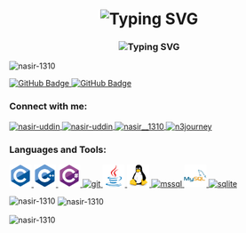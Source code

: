<h1 align="center">
  <img src="https://readme-typing-svg.herokuapp.com?font=Fira+Code&size=30&pause=1000&color=0e75b6&width=435&lines=Hi+%F0%9F%91%8B%2C+I'm+Nasir+Uddin" alt="Typing SVG" />
</h1>
<h3 align="center">
  <img src="https://readme-typing-svg.herokuapp.com?font=Fira+Code&size=20&pause=1000&color=0e75b6&width=435&lines=A+Software+Engineering+Student+from+Bangladesh" alt="Typing SVG" />
</h3>

<p align="left"> 
  <img src="https://komarev.com/ghpvc/?username=nasir-1310&label=Profile%20views&color=0e75b6&style=flat" alt="nasir-1310" /> 
</p>

<p align="left"> 
  <a href="https://github.com/nasir-1310?tab=followers">
    <img src="https://img.shields.io/github/followers/nasir-1310?label=Followers&style=social" alt="GitHub Badge"> 
  </a>
  <a href="https://github.com/nasir-1310">
    <img src="https://img.shields.io/github/stars/nasir-1310?label=Stars&style=social" alt="GitHub Badge">
  </a>
</p>

<h3 align="left">Connect with me:</h3>
<p align="left">
  <a href="https://linkedin.com/in/nasir-uddin" target="blank">
    <img align="center" src="https://raw.githubusercontent.com/rahuldkjain/github-profile-readme-generator/master/src/images/icons/Social/linked-in-alt.svg" alt="nasir-uddin" height="30" width="40" />
  </a>
  <a href="https://fb.com/nasir-uddin" target="blank">
    <img align="center" src="https://raw.githubusercontent.com/rahuldkjain/github-profile-readme-generator/master/src/images/icons/Social/facebook.svg" alt="nasir-uddin" height="30" width="40" />
  </a>
  <a href="https://instagram.com/nasir__1310" target="blank">
    <img align="center" src="https://raw.githubusercontent.com/rahuldkjain/github-profile-readme-generator/master/src/images/icons/Social/instagram.svg" alt="nasir__1310" height="30" width="40" />
  </a>
  <a href="https://www.youtube.com/c/n3journey" target="blank">
    <img align="center" src="https://raw.githubusercontent.com/rahuldkjain/github-profile-readme-generator/master/src/images/icons/Social/youtube.svg" alt="n3journey" height="30" width="40" />
  </a>
</p>

<h3 align="left">Languages and Tools:</h3>
<p align="left">
  <a href="https://www.cprogramming.com/" target="_blank" rel="noreferrer"> 
    <img src="https://raw.githubusercontent.com/devicons/devicon/master/icons/c/c-original.svg" alt="c" width="40" height="40"/> 
  </a> 
  <a href="https://www.w3schools.com/cpp/" target="_blank" rel="noreferrer"> 
    <img src="https://raw.githubusercontent.com/devicons/devicon/master/icons/cplusplus/cplusplus-original.svg" alt="cplusplus" width="40" height="40"/> 
  </a> 
  <a href="https://www.w3schools.com/cs/" target="_blank" rel="noreferrer"> 
    <img src="https://raw.githubusercontent.com/devicons/devicon/master/icons/csharp/csharp-original.svg" alt="csharp" width="40" height="40"/> 
  </a> 
  <a href="https://git-scm.com/" target="_blank" rel="noreferrer"> 
    <img src="https://www.vectorlogo.zone/logos/git-scm/git-scm-icon.svg" alt="git" width="40" height="40"/> 
  </a> 
  <a href="https://www.java.com" target="_blank" rel="noreferrer"> 
    <img src="https://raw.githubusercontent.com/devicons/devicon/master/icons/java/java-original.svg" alt="java" width="40" height="40"/> 
  </a> 
  <a href="https://www.linux.org/" target="_blank" rel="noreferrer"> 
    <img src="https://raw.githubusercontent.com/devicons/devicon/master/icons/linux/linux-original.svg" alt="linux" width="40" height="40"/> 
  </a> 
  <a href="https://www.microsoft.com/en-us/sql-server" target="_blank" rel="noreferrer"> 
    <img src="https://www.svgrepo.com/show/303229/microsoft-sql-server-logo.svg" alt="mssql" width="40" height="40"/> 
  </a> 
  <a href="https://www.mysql.com/" target="_blank" rel="noreferrer"> 
    <img src="https://raw.githubusercontent.com/devicons/devicon/master/icons/mysql/mysql-original-wordmark.svg" alt="mysql" width="40" height="40"/> 
  </a> 
  <a href="https://www.sqlite.org/" target="_blank" rel="noreferrer"> 
    <img src="https://www.vectorlogo.zone/logos/sqlite/sqlite-icon.svg" alt="sqlite" width="40" height="40"/> 
  </a> 
</p>

<p><img align="left" src="https://github-readme-stats.vercel.app/api/top-langs?username=nasir-1310&show_icons=true&locale=en&layout=compact" alt="nasir-1310" /></p>

<p>&nbsp;<img align="center" src="https://github-readme-stats.vercel.app/api?username=nasir-1310&show_icons=true&locale=en" alt="nasir-1310" /></p>

<p><img align="center" src="https://github-readme-streak-stats.herokuapp.com/?user=nasir-1310&" alt="nasir-1310" /></p>
